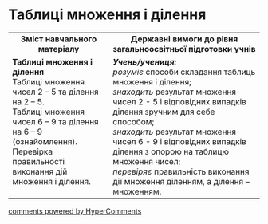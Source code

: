 <div id="hypercomments_widget" class="js-hypercomments-widget invisible"></div>

# Таблиці множення і ділення
<table>
  <tr>
    <td width="40%" align="center"><b>Зміст навчального матеріалу<b></td>
    <td width="60%" align="center"><b>Державні вимоги до рівня загальноосвітньої підготовки учнів</b></td>
  </tr>
  <tr>
    <td width="40%" style="vertical-align:top !important;"><b>Таблиці множення і ділення</b><br>
Таблиці множення чисел 2 – 5 та ділення на 2 – 5.<br>
Таблиці множення чисел 6 – 9 та ділення на 6 – 9 (ознайомлення).<br>
Перевірка правильності виконання дій множення і ділення.<br></td>
    <td width="60%" style="vertical-align:top !important;"><i><b>Учень/учениця:</b></i><br>
<i>розуміє</i> способи складання таблиць множення і ділення;<br>
<i>знаходить </i> результат  множення  чисел 2 - 5 і відповідних випадків ділення зручним для себе способом; <br>
<i>знаходить</i>  результат множення чисел 6 - 9  і відповідних випадків ділення з опорою на таблицю множення чисел; <br>
<i>перевіряє</i> правильність виконання дії множення діленням, а ділення – множенням.<br></td>
  </tr>
</table>

<div class="js-hypercomments-container">
    <a href="http://hypercomments.com" class="hc-link" title="comments widget">comments powered by HyperComments</a>
</div>